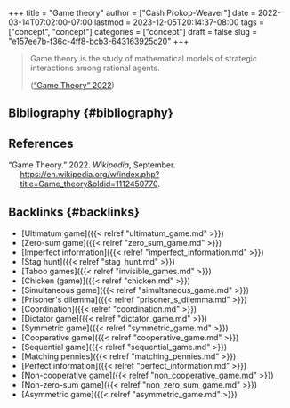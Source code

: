 +++
title = "Game theory"
author = ["Cash Prokop-Weaver"]
date = 2022-03-14T07:02:00-07:00
lastmod = 2023-12-05T20:14:37-08:00
tags = ["concept", "concept"]
categories = ["concept"]
draft = false
slug = "e157ee7b-f36c-4ff8-bcb3-643163925c20"
+++

> Game theory is the study of mathematical models of strategic interactions among rational agents.
>
> (<a href="#citeproc_bib_item_1">“Game Theory” 2022</a>)


## Bibliography {#bibliography}

## References

<style>.csl-entry{text-indent: -1.5em; margin-left: 1.5em;}</style><div class="csl-bib-body">
  <div class="csl-entry"><a id="citeproc_bib_item_1"></a>“Game Theory.” 2022. <i>Wikipedia</i>, September. <a href="https://en.wikipedia.org/w/index.php?title=Game_theory&oldid=1112450770">https://en.wikipedia.org/w/index.php?title=Game_theory&#38;oldid=1112450770</a>.</div>
</div>


## Backlinks {#backlinks}

-   [Ultimatum game]({{< relref "ultimatum_game.md" >}})
-   [Zero-sum game]({{< relref "zero_sum_game.md" >}})
-   [Imperfect information]({{< relref "imperfect_information.md" >}})
-   [Stag hunt]({{< relref "stag_hunt.md" >}})
-   [Taboo games]({{< relref "invisible_games.md" >}})
-   [Chicken (game)]({{< relref "chicken.md" >}})
-   [Simultaneous game]({{< relref "simultaneous_game.md" >}})
-   [Prisoner's dilemma]({{< relref "prisoner_s_dilemma.md" >}})
-   [Coordination]({{< relref "coordination.md" >}})
-   [Dictator game]({{< relref "dictator_game.md" >}})
-   [Symmetric game]({{< relref "symmetric_game.md" >}})
-   [Cooperative game]({{< relref "cooperative_game.md" >}})
-   [Sequential game]({{< relref "sequential_game.md" >}})
-   [Matching pennies]({{< relref "matching_pennies.md" >}})
-   [Perfect information]({{< relref "perfect_information.md" >}})
-   [Non-cooperative game]({{< relref "non_cooperative_game.md" >}})
-   [Non-zero-sum game]({{< relref "non_zero_sum_game.md" >}})
-   [Asymmetric game]({{< relref "asymmetric_game.md" >}})
